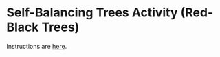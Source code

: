 # Self-Balancing Trees Activity (Red-Black Trees)

Instructions are [here](https://docs.google.com/document/d/1QgXNxo2vaN9bSitS9Uaz6LAsdNTUw2xY7_RshvxAvRI/edit?usp=sharing).
